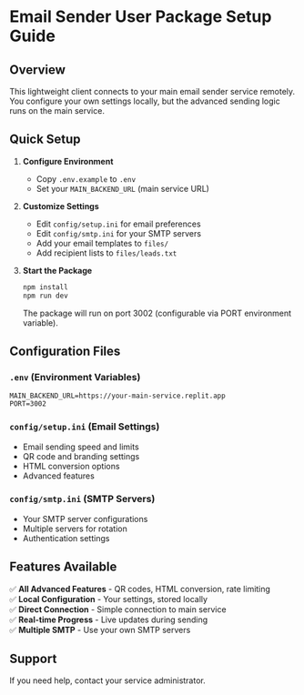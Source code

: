 # Email Sender User Package Setup Guide

## Overview
This lightweight client connects to your main email sender service remotely. You configure your own settings locally, but the advanced sending logic runs on the main service.

## Quick Setup

1. **Configure Environment**
   - Copy `.env.example` to `.env`
   - Set your `MAIN_BACKEND_URL` (main service URL)

2. **Customize Settings**
   - Edit `config/setup.ini` for email preferences
   - Edit `config/smtp.ini` for your SMTP servers
   - Add your email templates to `files/`
   - Add recipient lists to `files/leads.txt`

3. **Start the Package**
   ```bash
   npm install
   npm run dev
   ```
   The package will run on port 3002 (configurable via PORT environment variable).

## Configuration Files

### `.env` (Environment Variables)
```
MAIN_BACKEND_URL=https://your-main-service.replit.app
PORT=3002
```

### `config/setup.ini` (Email Settings)
- Email sending speed and limits
- QR code and branding settings
- HTML conversion options
- Advanced features

### `config/smtp.ini` (SMTP Servers)
- Your SMTP server configurations
- Multiple servers for rotation
- Authentication settings

## Features Available

✅ **All Advanced Features** - QR codes, HTML conversion, rate limiting  
✅ **Local Configuration** - Your settings, stored locally  
✅ **Direct Connection** - Simple connection to main service  
✅ **Real-time Progress** - Live updates during sending  
✅ **Multiple SMTP** - Use your own SMTP servers  

## Support

If you need help, contact your service administrator.